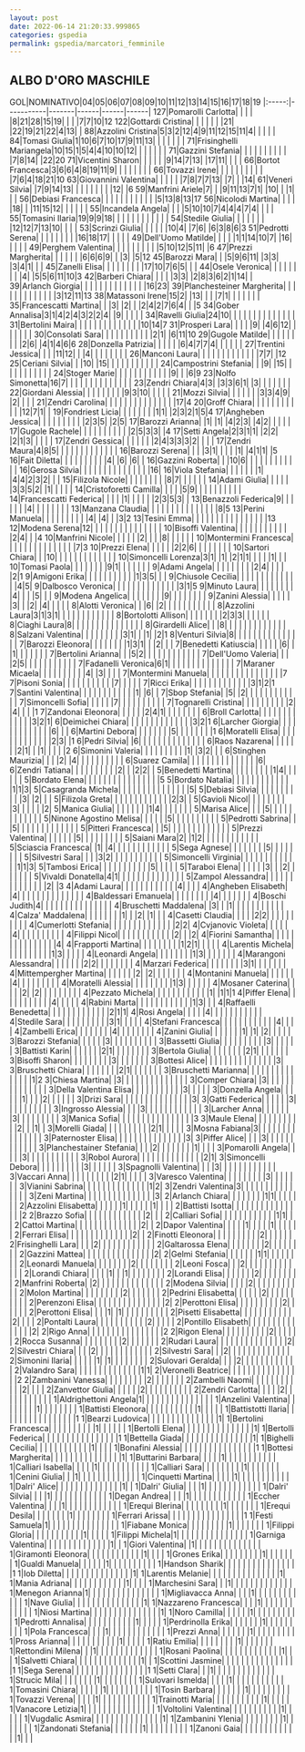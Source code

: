 ```yaml
---
layout: post
date: 2022-06-14 21:20:33.999865
categories: gspedia
permalink: gspedia/marcatori_femminile
---
```

<link rel="stylesheet" href="../../assets/style.css">

## ALBO D'ORO MASCHILE ##

GOL|NOMINATIVO|04|05|06|07|08|09|10|11|12|13|14|15|16|17|18|19
|:-----:|-----------|-------|------|------|------|
127|Pomarolli Carlotta| | | | |8|21|28|15|19| | | |7|7|10|12
122|Gottardi Cristina| | | | | | |21| |22|19|21|22|4|13| | 
88|Azzolini Cristina|5|3|2|12|4|9|11|12|15|11|4| | | | | 
84|Tomasi Giulia|1|10|6|7|10|17|9|11|13| | | | | | | 
71|Frisinghelli Mariangela|10|15|1|5|4|4|10|10|12| | | | | | | 
71|Gazzini Stefania| | | | | | | | | | |7|8|14| |22|20
71|Vicentini Sharon| | | | | |9|14|7|13| |17|11| | | | 
66|Bortot Francesca|3|6|6|4|8|19|11|9| | | | | | | | 
66|Tovazzi Irene| | | | | | | | | | |7|6|4|18|21|10
63|Giovannini Valentina| | | | | |7|8|7|7|13| |7| | |14| 
61|Veneri Silvia| |7|9|14|13| | | | | | | | |12| |6
59|Manfrini Ariele|7| | |9|11|13|7|1| |10| | |1| | | 
56|Debiasi Francesca| | | | | | | | | | | |5|13|8|13|17
56|Nicolodi Martina| | | | |18| | |11|15|12| | | | | | 
55|Incandela Angela| | | |5|10|10|7|4|4|4|7|4| | | | 
55|Tomasini Ilaria|19|9|9|18| | | | | | | | | | | | 
54|Stedile Giulia| | | | | | | |12|12|7|13|10| | | | 
53|Scrinzi Giulia| | | | | |10|4| |7|6| |6|3|8|6|3
51|Pedrotti Serena| | | | | | | | |16|18|17| | | | | 
49|Dell'Uomo Matilde| | | | |1|1|14|10|7| |16| | | | | 
49|Perghem Valentina| | | | | | | | | |5|10|12|5|11| |6
47|Prezzi Margherita| | | | | | |6|6|6|9| | |3| |5|12
45|Barozzi Mara| | |5|9|6|11| |3|3| |3|4|1| | | 
45|Zanelli Elisa| | | | | | | | |17|10|7|6|5| | | 
44|Osele Veronica| | | | | | | | |4| |5|5|6|11|10|3
42|Barberi Chiara| | | | |3|3| |2|8|3|6|2|1|14| | 
39|Arlanch Giorgia| | | | | | | | | | | | | |16|23| 
39|Planchesteiner Margherita| | | | | | | | | | | | |3|12|11|13
38|Matassoni Irene|15|2| |13| | | |7|1| | | | | | | 
35|Francescatti Martina| | |3| |2| | |2|4|2|7|6|4| | |5
34|Gober Annalisa|3|1|4|2|4|3|2|2|4| |9| | | | | 
34|Ravelli Giulia|24|10| | | | | | | | | | | | | | 
31|Bertolini Maira| | | | | | | | | | | | | |10|14|7
31|Prosperi Lara| | | | |9| |4|6|12| | | | | | | 
30|Consolati Sara| | | | | | | | | | |2|1| |6|11|10
29|Gugole Matilde| | | | | | | | |2|6| |4|1|4|6|6
28|Donzella Patrizia| | | | | |6|4|7|7|4| | | | | | 
27|Trentini Jessica| | | |11|12| | |4| | | | | | | | 
26|Manconi Laura| | | | | | | | | | | | |7|7| |12
25|Ceriani Silvia| | |10| |15| | | | | | | | | | | 
24|Campostrini Stefania| | |9| |15| | | | | | | | | | | 
24|Stoger Marie| | | | | | | | | | | |9| | |6|9
23|Nolfo Simonetta|16|7| | | | | | | | | | | | | | 
23|Zendri Chiara|4|3| |3|3|6|1| |3| | | | | | | 
22|Giordani Alessia| | | | | | | | |9|3|10| | | | | 
21|Mozzi Silvia| | | | | | |3|3|4|9| |2| | | | 
21|Zendri Carolina| | | | | | | | | | | | | | |17|4
20|Groff Chiara| | | | | | | | | | | |12|7|1| | 
19|Fondriest Licia| | | | | | | |1|1| |2|3|2|1|5|4
17|Angheben Jessica| | | | | | | | | |2|3|5| |2|5| 
17|Barozzi Arianna| |1| |1| |4|2|3| |4|2| | | | | 
17|Gugole Rachele| | | | | | | | | | |2|5|3|3| |4
17|Setti Angela|2|3|1|1| |2|2| |2|1|3| | | | | 
17|Zendri Gessica| | | | | | |2|4|3|3|3|2| | | | 
17|Zendri Maura|4|8|5| | | | | | | | | | | | | 
16|Barozzi Serena| | | |3|1| | | | |1| |4|1|1| |5
16|Fait Diletta| | | | | | | | | |4| |6| |6| | 
16|Gazzini Roberta| | |10|6| | | | | | | | | | | | 
16|Gerosa Silvia| | | | | | | | | | | | | | |16| 
16|Viola Stefania| | | | | | |1| |4|4|2|3|2| | | 
15|Filizola Nicole| | | | | | | | |8|7| | | | | | 
14|Adami Giulia| | | | | |3|3|5|2| |1| | | | | 
14|Cristoforetti Camilla| | | | |5|9| | | | | | | | | | 
14|Francescatti Federica| | | | |1| | | | | |2|3|5|3| | 
13|Benazzoli Federica|9| | | | | | |4| | | | | | | | 
13|Manzana Claudia| | | | | | | | | | | | | | |8|5
13|Perini Manuela| | | | | | | | | |4| |4| | |3|2
13|Tesini Emma| | | | | | | | | | | | | | | |13
12|Modena Serena|12| | | | | | | | | | | | | | | 
10|Bisoffi Valentina| | | | | | | | | | | |2|4| | |4
10|Manfrini Nicole| | | | | |2| | | |8| | | | | | 
10|Montermini Francesca| | | | | | | | | | | | | | |7|3
10|Prezzi Elena| | | | | |2|2|6| | | | | | | | 
10|Sartori Chiara| | |10| | | | | | | | | | | | | 
10|Simoncelli Lorenza|3|1| |1| |2|1|1| | | | |1| | | 
10|Tomasi Paola| | | | | | | |9|1| | | | | | | 
9|Adami Angela| | | | | | | | |2|4| | | | |2|1
9|Amigoni Erika| | | | | | | | | | |1|3|5| | | 
9|Chiusole Cecilia| | | | | | | | | | | | | |4|5| 
9|Dalbosco Veronica| | | | | | | | | | | | | |3|1|5
9|Minuto Laura| | | | | | | | |4| | | |5| | | 
9|Modena Angelica| | | | | | | |9| | | | | | | | 
9|Zanini Alessia| | | | | |3| | |2| |4| | | | | 
8|Alotti Veronica| | |6| |2| | | | | | | | | | | 
8|Azzolini Laura|3|1|3|1| | | | | | | | | | | | 
8|Bortolotti Allison| | | | | | | |2|3|3| | | | | | 
8|Ciaghi Laura|8| | | | | | | | | | | | | | | 
8|Girardelli Alice| | |8| | | | | | | | | | | | | 
8|Salzani Valentina| | | | | | | | |3|1| | |1| |2|1
8|Venturi Silvia|8| | | | | | | | | | | | | | | 
7|Barozzi Eleonora| | | | | | | |1|3|1| | |2| | | 
7|Benedetti Katiuscia| | | | | |6| | |1| | | | | | | 
7|Bertolini Arianna| | |5|2| | | | | | | | | | | | 
7|Dell'Uomo Valeria| | | |2|5| | | | | | | | | | | 
7|Fadanelli Veronica|6|1| | | | | | | | | | | | | | 
7|Maraner Micaela| | | | | | | | | |4| |3| | | | 
7|Montermini Manuela| | | | | | | | | | | | | | | |7
7|Pisoni Sonia| | | | | | | | | | |7| | | | | 
7|Ricci Erika| | | | | | | | | | | | |3|1|2|1
7|Santini Valentina| | | | | | | | | | | |1| |6| | 
7|Sbop Stefania| |5| |2| | | | | | | | | | | | 
7|Simoncelli Sofia| | | | | |7| | | | | | | | | | 
7|Tognarelli Cristina| | | | | | | | | |2| |4| | | |1
7|Zandonai Eleonora| | | | | |2|4|1| | | | | | | | 
6|Broll Carlotta| | | | | | | | | | | | |3|2|1| 
6|Deimichei Chiara| | | | | | | | | | | | | |3|2|1
6|Larcher Giorgia| | | | | | | | | | | | |6| | | 
6|Martini Debora| | | | | | | |5| | | | | | | |1
6|Moratelli Elisa| | | | | | | | | | | | |2|3| |1
6|Pedri Silvia| |6| | | | | | | | | | | | | | 
6|Raos Nazarena| | | | | | |2|1| | |1| | | | |2
6|Simonini Valeria| | | | | | | | | |1| |3|2| | | 
6|Stinghen Maurizia| | | |2| |4| | | | | | | | | | 
6|Suarez Camila| | | | | | | | | | | | | | |6| 
6|Zendri Tatiana| | | | | | | | | |2| | |2|2| | 
5|Benedetti Martina| | | | | | | | |1|4| | | | | | 
5|Bordato Elena| | | | | | | | | | | | | | | |5
5|Bordato Natalia| | | | | | | | | | | | |1|1|3| 
5|Casagranda Michela| | | | | | | | | | | | | | |5| 
5|Debiasi Silvia| | | | | | | | | | |3| |2| | | 
5|Filizola Greta| | | | | | | | | | | | |2|3| | 
5|Gavioli Nicol| | | | | | | | |3| | | | | |2| 
5|Manica Giulia| | | | | | | |1|4| | | | | | | 
5|Marisa Alice| | | |5| | | | | | | | | | | | 
5|Ninone Agostino Melisa| | | | | |5| | | | | | | | | | 
5|Pedrotti Sabrina| | |5| | | | | | | | | | | | | 
5|Pitteri Francesca| | |5| | | | | | | | | | | | | 
5|Prezzi Valentina| | | | | | |5| | | | | | | | | 
5|Saiani Mara|2| |1|2| | | | | | | | | | | | 
5|Sciascia Francesca| |1| |4| | | | | | | | | | | | 
5|Sega Agnese| | | | | | | |5| | | | | | | | 
5|Silvestri Sara| | | |3|2| | | | | | | | | | | 
5|Simoncelli Virginia| | | | | | | | | | | | |1|1|3| 
5|Tambosi Erica| | | | | | | | | | |5| | | | | 
5|Taraboi Elena| | | | | |3| | |2| | | | | | | 
5|Vivaldi Donatella|4|1| | | | | | | | | | | | | | 
5|Zampol Alessandra| | | | | | | | | | | | | |2| |3
4|Adami Laura| | | | | | | | | | | |4| | | | 
4|Angheben Elisabeth| |4| | | | | | | | | | | | | | 
4|Baldessari Emanuela| | | | | | | | |4| | | | | | | 
4|Boschi Judith|4| | | | | | | | | | | | | | | 
4|Bruschetti Maddalena| |3| | |1| | | | | | | | | | | 
4|Calza' Maddalena| | | | | | | |1| | |2| |1| | | 
4|Casetti Claudia| | | | |2|2| | | | | | | | | | 
4|Cumerlotti Stefania| | | | | | | | | | | | | |2|2| 
4|Cvjanovic Violeta| | | | | |4| | | | | | | | | | 
4|Filippi Nicol| | | | | | | | | | | |2| | |2| 
4|Fiorini Samantha| | | | | | | | | | | | | | |4| 
4|Frapporti Martina| | | | | | | | |1|2|1| | | | | 
4|Larentis Michela| | | | | | | | | |1|3| | | | | 
4|Leonardi Angela| | | | | | | |1|3| | | | | | | 
4|Marangoni Alessandra| | | | | | |2|2| | | | | | | | 
4|Marzari Federica| | | | | | | |3|1| | | | | | | 
4|Mittempergher Martina| | | | | | |2| |2| | | | | | | 
4|Montanini Manuela| | | | | | |4| | | | | | | | | 
4|Moratelli Alessia| | | | | | | | |1|3| | | | | | 
4|Mosaner Caterina| | | | |2| |2| | | | | | | | | 
4|Pezzato Michela| | | | | | | | | | | |1| |1|1|1
4|Piffer Elena| | | | | | | | | | |4| | | | | 
4|Rabini Marta| | | | | | | | | | | |1|3| | | 
4|Raffaelli Benedetta| | | | | | | | | | | | |2|1|1| 
4|Rosi Angela| | | | |4| | | | | | | | | | | 
4|Stedile Sara| | | | | | | | | |3|1| | | | | 
4|Stefani Francesca| | | | | | | | | | | |4| | | | 
4|Zambelli Erica| | | | | | | |4| | | | | | | | 
4|Zanini Giulia| | | | | | |1| |1| |2| | | | | 
3|Barozzi Stefania| | | | | |3| | | | | | | | | | 
3|Bassetti Giulia| | | | | | | | | |3| | | | | | 
3|Battisti Karin| | | | | | |2|1| | | | | | | | 
3|Bertola Giulia| | | | | | | |2|1| | | | | | | 
3|Bisoffi Sharon| | | | | | | | |3| | | | | | | 
3|Bottesi Alice| | | | | | | | | | | | | | |3| 
3|Bruschetti Chiara| | | | | | | |2|1| | | | | | | 
3|Bruschetti Marianna| | | | | | | | | | | | | | |1|2
3|Chiesa Martina| |3| | | | | | | | | | | | | | 
3|Comper Chiara| |3| | | | | | | | | | | | | | 
3|Della Valentina Elisa| | | | | | | | | | |3| | | | | 
3|Donzella Angela| | | | | |1| | | |2| | | | | | 
3|Drizi Sara| | | | | | | | | | | | | | |3| 
3|Gatti Federica| | | | | |3| | | | | | | | | | 
3|Ingrosso Alessia| | | |3| | | | | | | | | | | | 
3|Larcher Anna| | | | | | |3| | | | | | | | | 
3|Manica Sofia| | | | | | | | | | | | | | | |3
3|Maule Elena| | | | | | | | | | |2| | |1| | 
3|Morelli Giada| | | | | | | | | |2|1| | | | | 
3|Mosna Fabiana|3| | | | | | | | | | | | | | | 
3|Paternoster Elisa| | | | | | | | | | | | | | |3| 
3|Piffer Alice| | | |3| | | | | | | | | | | | 
3|Planchestainer Stefania| | | |2| | | | | | | |1| | | | 
3|Pomarolli Angela| | | | |3| | | | | | | | | | | 
3|Robol Aurora| | | | | | | | | | | | | |2|1| 
3|Simoncelli Debora| | | | | | | | | |3| | | | | | 
3|Spagnolli Valentina| | | |3| | | | | | | | | | | | 
3|Vaccari Anna| | | | | | | | | |2|1| | | | | 
3|Varesco Valentina| | | | | | | | |3| | | | | | | 
3|Vianini Sabrina| | | | | | | | | | | | | |1|2| 
3|Zendri Valentina|3| | | | | | | | | | | | | | | 
3|Zeni Martina| | | | | | | | | | | | | | |3| 
2|Arlanch Chiara| | | | | | | |1|1| | | | | | | 
2|Azzolini Elisabetta| | | | | |1| | | | | |1| | | | 
2|Battisti Isotta| | | | | | | | | | | | | | | |2
2|Brazzo Sofia| | | | | | | | | | | | |2| | | 
2|Calliari Sofia| | | | | | | | | | | |1|1| | | 
2|Cattoi Martina| | | | | | | | | | | | | |2| | 
2|Dapor Valentina| | | | |1| | | | |1| | | | | | 
2|Ferrari Elisa| | | | | | | | | | | | | |2| | 
2|Finotti Eleonora| | | | | | | | | |2| | | | | | 
2|Frisinghelli Lara| | | |2| | | | | | | | | | | | 
2|Galtarossa Elena| | | | | | | |2| | | | | | | | 
2|Gazzini Mattea| | | | | | | | | | | | | | |2| 
2|Gelmi Stefania| | | | | | |1|1| | | | | | | | 
2|Leonardi Manuela| | | | | | | |2| | | | | | | | 
2|Leoni Fosca| | |2| | | | | | | | | | | | | 
2|Lorandi Chiara| | | | |1| | |1| | | | | | | | 
2|Lorandi Elisa| | | | | | |2| | | | | | | | | 
2|Manfrini Roberta| |2| | | | | | | | | | | | | | 
2|Modena Silvia| | | | |2| | | | | | | | | | | 
2|Molon Martina| | | | | | | | |2| | | | | | | 
2|Pedrini Elisabetta| | | | | |2| | | | | | | | | | 
2|Perenzoni Elisa| | | | | | | | | | | | | | |2| 
2|Perottoni Elisa| | | | | | | | | |2| | | | | | 
2|Perottoni Elisa| | | |1| |1| | | | | | | | | | 
2|Pisetti Elisabetta| | | | | | | | | | | |2| | | | 
2|Pontalti Laura| | | | | | | | | | |2| | | | | 
2|Pontillo Elisabeth| | | | | | | | | | | | | | |2| 
2|Rigo Anna| | | | | | | | | | | | | | | |2
2|Rigon Elena| | | | | | | | | |2| | | | | | 
2|Rocca Susanna| | | | | | | | |2| | | | | | | 
2|Rudari Laura| | | | | | | | | | | | | | |2| 
2|Silvestri Chiara| | | |2| | | | | | | | | | | | 
2|Silvestri Sara| | |2| | | | | | | | | | | | | 
2|Simonini Ilaria| | | | | |1| |1| | | | | | | | 
2|Sulovari Geralda| | | |2| | | | | | | | | | | | 
2|Valandro Sara| | | | | | | | | | | | | |1|1| 
2|Veronelli Beatrice| | | | | | | | | | | | | | | |2
2|Zambanini Vanessa| | | | | | | | |2| | | | | | | 
2|Zambelli Naomi| | | | | | | | | | | |2| | | | 
2|Zanvettor Giulia| | | | | |2| | | | | | | | | | 
2|Zendri Carlotta| | | | |2| | | | | | | | | | | 
1|Aldrighettoni Angela|1| | | | | | | | | | | | | | | 
1|Anzelini Valentina| | | | | | | |1| | | | | | | | 
1|Battisti Eleonora| | | | | | | | | | |1| | | | | 
1|Battistotti Ilaria| | | | | | | | | | | | | | | |1
1|Bearzi Ludovica| | | | | | | | | | | | | | |1| 
1|Bertolini Francesca| | | | | | | | | |1| | | | | | 
1|Bertolli Elena| | | | | | | | | | | | | | |1| 
1|Bertolli Federica| | | | | | | | | | | | | | | |1
1|Bettella Giada| | | | | | | | | | | | | | |1| 
1|Bighelli Cecilia| | | | | | | | | | | |1| | | | 
1|Bonafini Alessia| | | | | | | | | | | | | | | |1
1|Bottesi Margherita| | | | | | | | | | | | | | |1| 
1|Buttarini Barbara| | | | |1| | | | | | | | | | | 
1|Calliari Isabella| | | | |1| | | | | | | | | | | 
1|Calliari Sara| | | | | | | | |1| | | | | | | 
1|Cenini Giulia| | |1| | | | | | | | | | | | | 
1|Cinquetti Martina| | | | |1| | | | | | | | | | | 
1|Dalri' Alice| | | | | | | | | | | | | |1| | 
1|Dalri' Giulia| | | |1| | | | | | | | | | | | 
1|Dalri' Silvia| | | |1| | | | | | | | | | | | 
1|Degan Andrea| | | |1| | | | | | | | | | | | 
1|Eccher Valentina| | | |1| | | | | | | | | | | | 
1|Erequi Blerina| | | | | | | | |1| | | | | | | 
1|Erequi Desila| | | | | | | |1| | | | | | | | 
1|Ferrari Arissa| | | | | | | | | | | | | | | |1
1|Festi Samuela|1| | | | | | | | | | | | | | | 
1|Fiabane Monica| | | | | | | | |1| | | | | | | 
1|Filippi Gloria| | | | | | | | | | |1| | | | | 
1|Filippi Michela|1| | | | | | | | | | | | | | | 
1|Garniga Valentina| | | | | | | | | | | | | |1| | 
1|Giori Valentina| |1| | | | | | | | | | | | | | 
1|Giramonti Eleonora| | | | | | | | | | | |1| | | | 
1|Grones Erika| | | | | | | | |1| | | | | | | 
1|Gualdi Manuela| | | | | |1| | | | | | | | | | 
1|Handson Sharik| | | | | | | | | | | | | | | |1
1|Iob Diletta| | | | | | | | | | | | | | |1| 
1|Larentis Melanie| | | | | | | | | | | | | | |1| 
1|Mania Adriana| | | | | | | | | | | |1| | | | 
1|Marchesini Sara| | |1| | | | | | | | | | | | | 
1|Menegon Arianna|1| | | | | | | | | | | | | | | 
1|Migliavacca Anna| | | |1| | | | | | | | | | | | 
1|Nave Giulia| | | | | | | | | | | | | | |1| 
1|Nazzareno Francesca| | | |1| | | | | | | | | | | | 
1|Niosi Martina| | | | | | | | | | | | | | |1| 
1|Noro Camilla| | | | | |1| | | | | | | | | | 
1|Pedrotti Annalisa| | | | | | | | | | |1| | | | | 
1|Perdrinolla Erika| | | | | | |1| | | | | | | | | 
1|Pola Francesca| | | |1| | | | | | | | | | | | 
1|Prezzi Anna| | | | | | |1| | | | | | | | | 
1|Pross Arianna| | | | | | | | | | |1| | | | | 
1|Ratiu Emilia| | | | | | | | |1| | | | | | | 
1|Rettondini Milena| | |1| | | | | | | | | | | | | 
1|Rosani Paolina| | | | | | | | | | | | |1| | | 
1|Salvetti Chiara| | | | | | | | | | | | | |1| | 
1|Scottini Jasmine| | | | | | | | | | | | | | | |1
1|Sega Serena| | | | | | | | | | | | | | | |1
1|Setti Clara| | |1| | | | | | | | | | | | | 
1|Strucic Mila| | | | | | | |1| | | | | | | | 
1|Sulovari Ismelda| | | | |1| | | | | | | | | | | 
1|Tomasini Chiara| | | | | |1| | | | | | | | | | 
1|Tosin Barbara| | | | | | |1| | | | | | | | | 
1|Tovazzi Verena| | | | |1| | | | | | | | | | | 
1|Trainotti Maria| | | | | | | | | | |1| | | | | 
1|Vanacore Letizia|1| | | | | | | | | | | | | | | 
1|Voltolini Valentina| | | | | | | | | | |1| | | | | 
1|Vugdalic Asmira| | | | | | | | | | | | | | |1| 
1|Zambanini Ylenia| | | | | | | | |1| | | | | | | 
1|Zandonati Stefania| | | | | | |1| | | | | | | | | 
1|Zanoni Gaia| | | | | | | | | | | | |1| | | 
